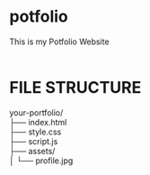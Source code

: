 # potfolio <br>
This is my Potfolio Website <br>
<br>
# FILE STRUCTURE <br>
your-portfolio/ <br>
├── index.html <br>
├── style.css <br>
├── script.js <br>
├── assets/ <br>
│   └── profile.jpg <br>
